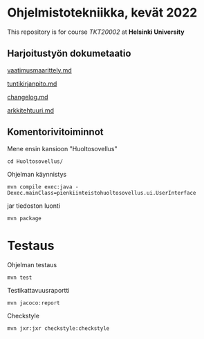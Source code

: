 # Ohjelmistotekniikka, kevät 2022

This repository is for course *TKT20002* at **Helsinki University**

## Harjoitustyön dokumetaatio
[vaatimusmaarittely.md](https://github.com/Zatyri/ot-harjoitustyo/blob/master/dokumentaatio/vaatimusmaarittely.md)

[tuntikirjanpito.md](https://github.com/Zatyri/ot-harjoitustyo/blob/master/dokumentaatio/tuntikirjanpito.md)

[changelog.md](https://github.com/Zatyri/ot-harjoitustyo/blob/master/dokumentaatio/changelog.md)

[arkkitehtuuri.md](https://github.com/Zatyri/ot-harjoitustyo/blob/master/dokumentaatio/arkkitehtuuri.md)

## Komentorivitoiminnot

Mene ensin kansioon "Huoltosovellus"
```
cd Huoltosovellus/
```

Ohjelman käynnistys
```
mvn compile exec:java -Dexec.mainClass=pienkiinteistohuoltosovellus.ui.UserInterface
```

jar tiedoston luonti
```
mvn package
```

# Testaus

Ohjelman testaus
```
mvn test
```

Testikattavuusraportti
```
mvn jacoco:report
```

Checkstyle
```
mvn jxr:jxr checkstyle:checkstyle
```

